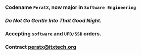 ### Codename `PeratX`, now major in `Software Engineering`
### *Do Not Go Gentle Into That Good Night.*
### Accepting `software` and `UFD/SSD` orders.
### Contract [peratx@itxtech.org](mailto:peratx@itxtech.org)